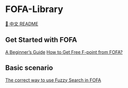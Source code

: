 # FOFA-Library

[:ledger: 中文 README](https://github.com/FofaInfo/FOFA-Library/blob/main/README_zh.md)
<br>
## Get Started with FOFA
[A Beginner’s Guide](https://github.com/FofaInfo/Awesome-FOFA/blob/main/Get%20Started%20with%20FOFA/A%20Beginner%E2%80%98s%20Guide.md)
[How to Get Free F-point from FOFA? ](https://github.com/FofaInfo/Awesome-FOFA/blob/main/Get%20Started%20with%20FOFA/How%20to%20Get%20Free%20F-point%20from%20FOFA%3F.md)

## Basic scenario
[The correct way to use Fuzzy Search in FOFA](https://github.com/FofaInfo/FOFA-Library/blob/main/Basic%20scenario/The%20correct%20way%20to%20use%20Fuzzy%20Search%20in%20FOFA.md)
